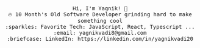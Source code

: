 <p align="center">
  <samp>
    Hi, I'm Yagnik! 👋 <br>
    🔥 10 Month's Old Software Developer grinding hard to make something cool  <br>
    :sparkles: Favorite Tech: JavaScript, React, Typescript ... <br>
    :email:	yagnikvadi8@gmail.com <br>
    :briefcase: LinkedIn: https://linkedin.com/in/yagnikvadi20 <br>
  </samp>
</p>

